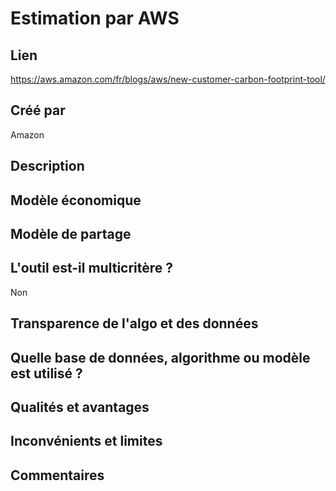 # Estimation par AWS

## Lien

https://aws.amazon.com/fr/blogs/aws/new-customer-carbon-footprint-tool/

## Créé par

Amazon

## Description



## Modèle économique



## Modèle de partage



## L'outil est-il multicritère ?

Non

## Transparence de l'algo et des données



## Quelle base de données, algorithme ou modèle est utilisé ?



## Qualités et avantages



## Inconvénients et limites



## Commentaires



